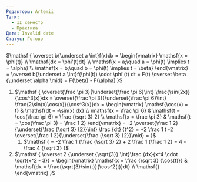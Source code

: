 ```yaml
---
Редакторы: Artemii
Тэги:
  - II семестр
  - Практика
Дата: Invalid date
Статус: Готово
---
```

$\mathsf  
{  
\overset b{\underset a \int}f(x)dx =  
\begin{vmatrix}  
\mathsf{x = \phi(t)} \\  
\mathsf{dx = \phi'(t)dt} \\  
\mathsf{x = a;\quad a = \phi(t) \implies t = \alpha} \\  
\mathsf{x = b;\quad b = \phi(t) \implies t = \beta}  
\end{vmatrix} =  
\overset b{\underset a \int}f(\phi(t)) \cdot \phi'(t) dt = F(t) \overset \beta {\underset \alpha \mid} = F(\beta) - F(\alpha)  
}$

  

1. $\mathsf  
    {  
    \overset{\frac \pi 3}{\underset{\frac \pi 6}\int} \frac{\sin(2x)}{\cos^3(x)}dx =  
    \overset{\frac \pi 3}{\underset{\frac \pi 6}\int} \frac{2\sin(x)\cos(x)}{\cos^3(x)}dx =  
    \begin{vmatrix}  
    \mathsf{\cos(x) = t} & \mathsf{dt = -\sin(x) dx} \\  
    \mathsf{x = \frac \pi 6} & \mathsf{t = \cos(\frac \pi 6) = \frac {\sqrt 3} 2} \\  
    \mathsf{x = \frac \pi 3} & \mathsf{t = \cos(\frac \pi 3) = \frac 1 2}  
    \end{vmatrix} =  
    -2 \overset{\frac 1 2}{\underset{\frac {\sqrt 3} {2}}\int} \frac {dt} {t^2} = +2 \frac 1 t -2 \overset{\frac 1 2}{\underset{\frac {\sqrt 3} {2}}\mid} =  
    }$
    1. $\mathsf  
        {  
        = -2 \frac 1 {\frac {\sqrt 3} 2} + 2 \frac 1 {\frac 1 2} = 4 - \frac 4 {\sqrt 3}  
        }$
2. $\mathsf  
    {  
    \overset 2 {\underset {\sqrt{3}} \int}\frac {dx}{x^4 \cdot \sqrt{x^2 - 3}} =  
    \begin{vmatrix}  
    \mathsf{x = \frac {\sqrt 3} {\cos(t)}} & \mathsf{dx = \frac{\sqrt{3}\sin(t)}{\cos^2(t)}dt} \\  
    \mathsf{}  
    \end{vmatrix}  
    }$